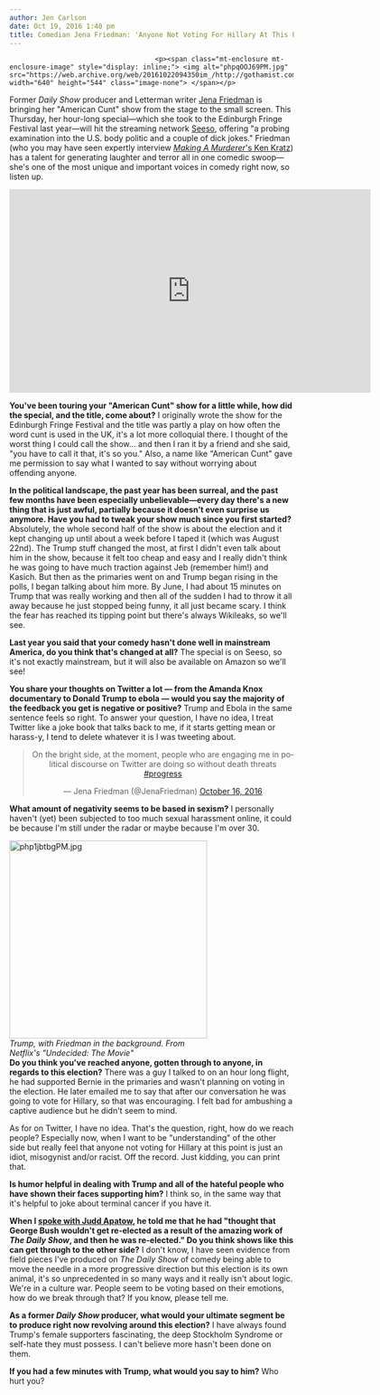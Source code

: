 ```yaml
---
author: Jen Carlson
date: Oct 19, 2016 1:40 pm
title: Comedian Jena Friedman: 'Anyone Not Voting For Hillary At This Point Is An Idiot, Misogynist, Or Racist'
---
```


	
										<p><span class="mt-enclosure mt-enclosure-image" style="display: inline;"> <img alt="phpqOOJ69PM.jpg" src="https://web.archive.org/web/20161022094350im_/http://gothamist.com/attachments/arts_jen/phpqOOJ69PM.jpg" width="640" height="544" class="image-none"> </span></p>

<p>Former <em>Daily Show</em> producer and Letterman writer <a href="https://web.archive.org/web/20161022094350/http://www.jenafriedman.com/">Jena Friedman</a> is bringing her &quot;American Cunt&quot; show from the stage to the small screen. This Thursday, her hour-long special&#x2014;which she took to the Edinburgh Fringe Festival last year&#x2014;will hit the streaming network <a href="https://web.archive.org/web/20161022094350/https://www.seeso.com/">Seeso</a>, offering &quot;a probing examination into the U.S. body politic and a couple of dick jokes.&quot; Friedman (who you may have seen expertly interview <a href="https://web.archive.org/web/20161022094350/http://gothamist.com/2016/01/19/making_a_murderer_ken_kratz.php"><em>Making A Murderer</em>&apos;s Ken Kratz</a>) has a talent for generating laughter and terror all in one comedic swoop&#x2014;she&apos;s one of the most unique and important voices in comedy right now, so listen up.</p>

<p><iframe width="640" height="360" src="https://web.archive.org/web/20161022094350if_/https://www.youtube.com/embed/F3welkzWgzA" frameborder="0" allowfullscreen></iframe></p>

<p><strong>You&apos;ve been touring your &quot;American Cunt&quot; show for a little while, how did the special, and the title, come about?</strong> I originally wrote the show for the Edinburgh Fringe Festival and the title was partly a play on how often the word cunt is used in the UK, it&apos;s a lot more colloquial there. I thought of the worst thing I could call the show... and then I ran it by a friend and she said, &quot;you have to call it that, it&apos;s so you.&quot; Also, a name like &quot;American Cunt&quot; gave me permission to say what I wanted to say without worrying about offending anyone.</p>

<p><strong>In the political landscape, the past year has been surreal, and the past few months have been especially unbelievable&#x2014;every day there&apos;s a new thing that is just awful, partially because it doesn&apos;t even surprise us anymore. Have you had to tweak your show much since you first started?</strong> Absolutely, the whole second half of the show is about the election and it kept changing up until about a week before I taped it (which was August 22nd). The Trump stuff changed the most, at first I didn&apos;t even talk about him in the show, because it felt too cheap and easy and I really didn&apos;t think he was going to have much traction against Jeb (remember him!) and Kasich. But then as the primaries went on and Trump began rising in the polls, I began talking about him more. By June, I had about 15 minutes on Trump that was really working and then all of the sudden I had to throw it all away because he just stopped being funny, it all just became scary. I think the fear has reached its tipping point but there&apos;s always Wikileaks, so we&apos;ll see.</p>

<p><strong>Last year you said that your comedy hasn&apos;t done well in mainstream America, do you think that&apos;s changed at all?</strong>  The special is on Seeso, so it&apos;s not exactly mainstream, but it will also be available on Amazon so we&apos;ll see!</p>

<p><strong>You share your thoughts on Twitter a lot &#x2014; from the Amanda Knox documentary to Donald Trump to ebola &#x2014; would you say the majority of the feedback you get is negative or positive?</strong> Trump and Ebola in the same sentence feels so right. To answer your question, I have no idea, I treat Twitter like a joke book that talks back to me, if it starts getting mean or harass-y, I tend to delete whatever it is I was tweeting about. </p>

<center><blockquote class="twitter-tweet" data-lang="en"><p lang="en" dir="ltr">On the bright side, at the moment, people who are engaging me in political discourse on Twitter are doing so without death threats <a href="https://web.archive.org/web/20161022094350/https://twitter.com/hashtag/progress?src=hash">#progress</a></p>&#x2014; Jena Friedman (@JenaFriedman) <a href="https://web.archive.org/web/20161022094350/https://twitter.com/JenaFriedman/status/787771988299354113">October 16, 2016</a></blockquote>
<script async src="//web.archive.org/web/20161022094350js_/http://platform.twitter.com/widgets.js" charset="utf-8"></script></center>

<p><strong>What amount of negativity seems to be based in sexism?</strong> I personally haven&apos;t (yet) been subjected to too much sexual harassment online, it could be because I&apos;m still under the radar or maybe because I&apos;m over 30.</p>

<p><span class="mt-enclosure mt-enclosure-image" style="display: inline;"> </span></p><div class="image-right"> <img alt="php1jbtbgPM.jpg" src="https://web.archive.org/web/20161022094350im_/http://gothamist.com/attachments/arts_jen/php1jbtbgPM.jpg" width="350" height="350"> <br> <i style=" width:350px; ;display:block"> Trump, with Friedman in the background. From Netflix&apos;s &quot;Undecided: The Movie&quot;</i></div> <strong>Do you think you&apos;ve reached anyone, gotten through to anyone, in regards to this election?</strong> There was a guy I talked to on an hour long flight, he had supported Bernie in the primaries and wasn&apos;t planning on voting in the election. He later emailed me to say that after our conversation he was going to vote for Hillary, so that was encouraging. I felt bad for ambushing a captive audience but he didn&apos;t seem to mind.<p></p>

<p>As for on Twitter, I have no idea. That&apos;s the question, right, how do we reach people? Especially now, when I want to be &quot;understanding&quot; of the other side but really feel that anyone not voting for Hillary at this point is just an idiot, misogynist and/or racist. Off the record. Just kidding, you can print that. </p>

<p><strong>Is humor helpful in dealing with Trump and all of the hateful people who have shown their faces supporting him?</strong> I think so, in the same way that it&apos;s helpful to joke about terminal cancer if you have it. </p>

<p><strong>When I <a href="https://web.archive.org/web/20161022094350/http://laist.com/2016/10/12/judd_apatow_trumpocalypse_interview.php">spoke with Judd Apatow</a>, he told me that he had &quot;thought that George Bush wouldn&apos;t get re-elected as a result of the amazing work of <em>The Daily Show</em>, and then he was re-elected.&quot; Do you think shows like this can get through to the other side?</strong> I don&apos;t know, I have seen evidence from field pieces I&apos;ve produced on <em>The Daily Show</em> of comedy being able to move the needle in a more progressive direction but this election is its own animal, it&apos;s so unprecedented in so many ways and it really isn&apos;t about logic. We&apos;re in a culture war. People seem to be voting based on their emotions, how do we break through that? If you know, please tell me. </p>

<p><strong>As a former <em>Daily Show</em> producer, what would your ultimate segment be to produce right now revolving around this election?</strong> I have always found Trump&apos;s female supporters fascinating, the deep Stockholm Syndrome or self-hate they must possess. I can&apos;t believe more hasn&apos;t been done on them. </p>

<p><strong>If you had a few minutes with Trump, what would you say to him?</strong> Who hurt you?</p>					
										
									
				